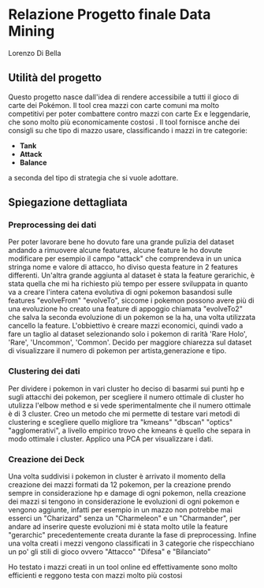 # Relazione Progetto finale Data Mining
Lorenzo Di Bella 

## Utilità del progetto

Questo progetto nasce dall'idea di rendere accessibile a tutti il gioco di carte dei Pokémon. Il tool crea mazzi con carte comuni ma molto competitivi per poter combattere contro mazzi con carte Ex e leggendarie, che sono molto più economicamente costosi . Il tool fornisce anche dei consigli su che tipo di mazzo usare, classificando i mazzi in tre categorie:
- **Tank**
- **Attack**
- **Balance**

a seconda del tipo di strategia che si vuole adottare.

## Spiegazione dettagliata


### Preprocessing dei dati
Per poter lavorare bene ho dovuto fare una grande pulizia del dataset andando a rimuovere alcune features, alcune feature le ho dovute modificare per esempio il campo "attack" che comprendeva in un unica stringa nome e valore di attacco, ho diviso questa feature in 2 features differenti. 
Un'altra grande aggiunta al dataset è stata la feature gerarichic, è stata quella che mi ha richiesto più tempo per essere sviluppata in quanto va a creare l'intera catena evolutiva di ogni pokemon basandosi sulle features "evolveFrom" "evolveTo", siccome i pokemon possono avere più di una evoluzione ho creato una feature di appoggio chiamata "evolveTo2" che salva la seconda evoluzione di un pokemon se la ha, una volta utilizzata cancello la feature.
L'obbiettivo è creare mazzi economici, quindi vado a fare un taglio al dataset selezionando solo i pokemon di rarità 'Rare Holo', 'Rare', 'Uncommon', 'Common'.
Decido per maggiore chiarezza sul dataset di visualizzare il numero di pokemon per artista,generazione e tipo.

### Clustering dei dati

Per dividere i pokemon in vari cluster ho deciso di basarmi sui punti hp e sugli attacchi dei pokemon, per scegliere il numero ottimale di cluster ho utulizza l'elbow method e si vede sperimentalmente che il numero ottimale è di 3 cluster.
Creo un metodo che mi permette di testare vari metodi di clustering e scegliere quello migliore tra "kmeans" "dbscan" "optics" "agglomerativi", a livello empirico trovo che kmeans è quello che separa in modo ottimale i cluster.
Applico una PCA per visualizzare i dati.

### Creazione dei Deck

Una volta suddivisi i pokemon in cluster è arrivato il momento della creazione dei mazzi formati da 12 pokemon, per la creazione prendo sempre in considerazione hp e damage di ogni pokemon, nella creazione dei mazzi si tengono in considerazione le evoluzioni di ogni pokemon e vengono aggiunte, infatti per esempio in un mazzo non potrebbe mai esserci un "Charizard" senza un "Charmeleon" e un "Charmander", per andare ad inserire queste evoluzioni mi è stata molto utile la feature "gerarchic" precedentemente creata durante la fase di preprocessing.
Infine una volta creati i mezzi vengono classificati in 3 categorie che rispecchiano un po' gli stili di gioco ovvero "Attacco" "Difesa" e "Bilanciato"

Ho testato i mazzi creati in un tool online ed effettivamente sono molto efficienti e reggono testa con mazzi molto più costosi 


